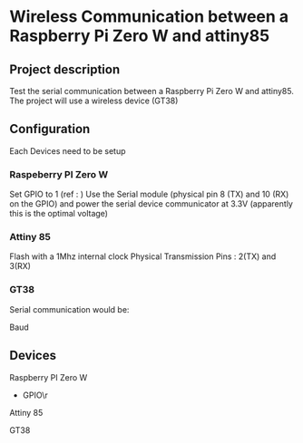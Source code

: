 # Wireless Communication between a Raspberry Pi Zero W and attiny85
## Project description
Test the serial communication between a Raspberry Pi Zero W and attiny85. The project will use a wireless device (GT38)

## Configuration
Each Devices need to be setup
### Raspeberry PI Zero W
Set GPIO to 1 (ref : )
Use the Serial module (physical pin 8 (TX) and 10 (RX) on the GPIO) and power the serial device communicator at 3.3V (apparently this is the optimal voltage)

### Attiny 85
Flash with a 1Mhz internal clock
Physical Transmission Pins : 2(TX) and 3(RX)

### GT38
Serial communication would be:

Baud





## Devices
Raspberry PI Zero W
- GPIO\r

Attiny 85

GT38


